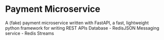 # Payment Microservice

A (fake) payment microservice written with FastAPI, a fast, lightweight python framework for writing REST APIs
Database - RedisJSON
Messaging service - Redis Streams
